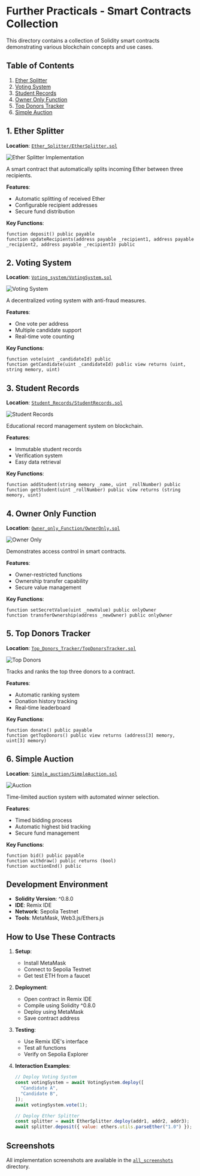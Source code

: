 # Further Practicals - Smart Contracts Collection

This directory contains a collection of Solidity smart contracts demonstrating various blockchain concepts and use cases.

## Table of Contents

1. [Ether Splitter](#1-ether-splitter)
2. [Voting System](#2-voting-system)
3. [Student Records](#3-student-records)
4. [Owner Only Function](#4-owner-only-function)
5. [Top Donors Tracker](#5-top-donors-tracker)
6. [Simple Auction](#6-simple-auction)

## 1. Ether Splitter

**Location**: [`Ether_Splitter/EtherSplitter.sol`](Ether_Splitter/EtherSplitter.sol)

![Ether Splitter Implementation](all_screenshots/Ether_split.png)

A smart contract that automatically splits incoming Ether between three recipients.

**Features**:

- Automatic splitting of received Ether
- Configurable recipient addresses
- Secure fund distribution

**Key Functions**:

```solidity
function deposit() public payable
function updateRecipients(address payable _recipient1, address payable _recipient2, address payable _recipient3) public
```

## 2. Voting System

**Location**: [`Voting_system/VotingSystem.sol`](Voting_system/VotingSystem.sol)

![Voting System](all_screenshots/voting_sytem_compilation_&_deployment.png)

A decentralized voting system with anti-fraud measures.

**Features**:

- One vote per address
- Multiple candidate support
- Real-time vote counting

**Key Functions**:

```solidity
function vote(uint _candidateId) public
function getCandidate(uint _candidateId) public view returns (uint, string memory, uint)
```

## 3. Student Records

**Location**: [`Student_Records/StudentRecords.sol`](Student_Records/StudentRecords.sol)

![Student Records](all_screenshots/Student_records_compilation&_deployment.png)

Educational record management system on blockchain.

**Features**:

- Immutable student records
- Verification system
- Easy data retrieval

**Key Functions**:

```solidity
function addStudent(string memory _name, uint _rollNumber) public
function getStudent(uint _rollNumber) public view returns (string memory, uint)
```

## 4. Owner Only Function

**Location**: [`Owner_only_Function/OwnerOnly.sol`](Owner_only_Function/OwnerOnly.sol)

![Owner Only](all_screenshots/Only_owner_deployment.png)

Demonstrates access control in smart contracts.

**Features**:

- Owner-restricted functions
- Ownership transfer capability
- Secure value management

**Key Functions**:

```solidity
function setSecretValue(uint _newValue) public onlyOwner
function transferOwnership(address _newOwner) public onlyOwner
```

## 5. Top Donors Tracker

**Location**: [`Top_Donors_Tracker/TopDonorsTracker.sol`](Top_Donors_Tracker/TopDonorsTracker.sol)

![Top Donors](all_screenshots/Top_donor.png)

Tracks and ranks the top three donors to a contract.

**Features**:

- Automatic ranking system
- Donation history tracking
- Real-time leaderboard

**Key Functions**:

```solidity
function donate() public payable
function getTopDonors() public view returns (address[3] memory, uint[3] memory)
```

## 6. Simple Auction

**Location**: [`Simple_auction/SimpleAuction.sol`](Simple_auction/SimpleAuction.sol)

![Auction](all_screenshots/Auction_bid.png)

Time-limited auction system with automated winner selection.

**Features**:

- Timed bidding process
- Automatic highest bid tracking
- Secure fund management

**Key Functions**:

```solidity
function bid() public payable
function withdraw() public returns (bool)
function auctionEnd() public
```

## Development Environment

- **Solidity Version**: ^0.8.0
- **IDE**: Remix IDE
- **Network**: Sepolia Testnet
- **Tools**: MetaMask, Web3.js/Ethers.js

## How to Use These Contracts

1. **Setup**:

   - Install MetaMask
   - Connect to Sepolia Testnet
   - Get test ETH from a faucet

2. **Deployment**:

   - Open contract in Remix IDE
   - Compile using Solidity ^0.8.0
   - Deploy using MetaMask
   - Save contract address

3. **Testing**:

   - Use Remix IDE's interface
   - Test all functions
   - Verify on Sepolia Explorer

4. **Interaction Examples**:

   ```javascript
   // Deploy Voting System
   const votingSystem = await VotingSystem.deploy([
     "Candidate A",
     "Candidate B",
   ]);
   await votingSystem.vote(1);

   // Deploy Ether Splitter
   const splitter = await EtherSplitter.deploy(addr1, addr2, addr3);
   await splitter.deposit({ value: ethers.utils.parseEther("1.0") });
   ```

## Screenshots

All implementation screenshots are available in the [`all_screenshots`](all_screenshots/) directory.

